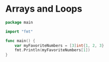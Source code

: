 # Arrays and Loops



```go
package main

import "fmt"

func main() {
    var myFavoriteNumbers = [3]int{1, 2, 3}
    fmt.Println(myFavoriteNumbers[1])
}
```
